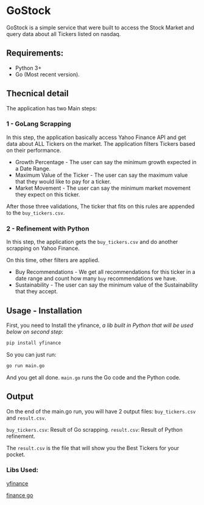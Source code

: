 
# GoStock

GoStock is a simple service that were built to access the Stock Market and query
data about all Tickers listed on nasdaq.

## Requirements:

* Python 3+
* Go (Most recent version).

## Thecnical detail

The application has two Main steps:

### 1 - GoLang Scrapping

In this step, the application basically access Yahoo Finance API and get data about ALL Tickers on the market.
The application filters Tickers based on their performance.

* Growth Percentage - The user can say the minimum growth expected in a Date Range.
* Maximum Value of the Ticker - The user can say the maximum value that they would like to pay for a ticker.
* Market Movement - The user can say the minimum market movement they expect on this ticker.

After those three validations, The ticker that fits on this rules are appended to the `buy_tickers.csv`.

### 2 - Refinement with Python

In this step, the application gets the `buy_tickers.csv` and do another scrapping on Yahoo Finance.

On this time, other filters are applied.

* Buy Recommendations - We get all recommendations for this ticker in a date range and count how many `buy` recommendations we have.
* Sustainability - The user can say the minimum value of the Sustainability that they accept.

## Usage - Installation

First, you need to Install the yfinance, *a lib built in Python that will be used below on second step*:

```bash
pip install yfinance
```

So you can just run:

```bash
go run main.go
```

And you get all done. `main.go` runs the Go code and the Python code.

## Output

On the end of the main.go run, you will have 2 output files: `buy_tickers.csv` and `result.csv`.

`buy_tickers.csv`: Result of Go scrapping.
`result.csv`: Result of Python refinement.

The `result.csv` is the file that will show you the Best Tickers for your pocket.

### Libs Used:

[yfinance](https://github.com/ranaroussi/yfinance)

[finance go](https://github.com/piquette/finance-go)
